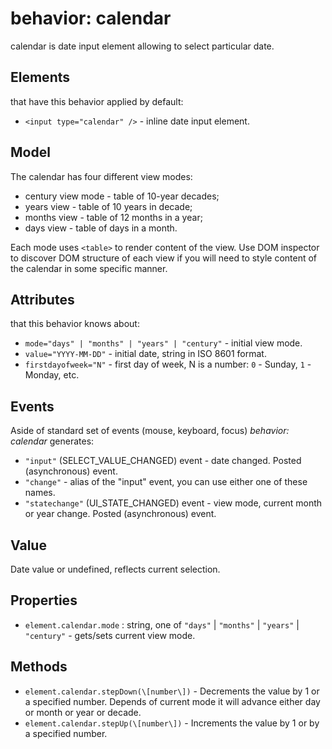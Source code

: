 # behavior: calendar

calendar is date input element allowing to select particular date.

## Elements

that have this behavior applied by default:

* `<input type="calendar" />` - inline date input element.

## Model

The calendar has four different view modes:

* century view mode - table of 10-year decades;
* years view - table of 10 years in decade;
* months view - table of 12 months in a year;
* days view - table of days in a month.

Each mode uses `<table>` to render content of the view. Use DOM inspector to discover DOM structure of each view if you will need to style content of the calendar in some specific manner.

## Attributes

that this behavior knows about:

* `mode="days" | "months" | "years" | "century"` - initial view mode.
* `value="YYYY-MM-DD"` - initial date, string in ISO 8601 format.
* `firstdayofweek="N"` - first day of week, N is a number: `0` - Sunday, `1` - Monday, etc.

## Events

Aside of standard set of events (mouse, keyboard, focus) *behavior: calendar* generates:

* `"input"` (SELECT\_VALUE\_CHANGED) event - date changed. Posted (asynchronous) event.
* `"change"` - alias of the "input" event, you can use either one of these names.
* `"statechange"` (UI\_STATE\_CHANGED) event - view mode, current month or year change. Posted (asynchronous) event.

## Value

Date value or undefined, reflects current selection.

## Properties

* `element.calendar.mode` : string, one of `"days"` | `"months"` | `"years"` | `"century"` - gets/sets current view mode.   

## Methods  

* `element.calendar.stepDown(\[number\])` - Decrements the value by 1 or a specified number. Depends of current mode it will advance either day or month or year or decade.
* `element.calendar.stepUp(\[number\])` - Increments the value by 1 or by a specified number.